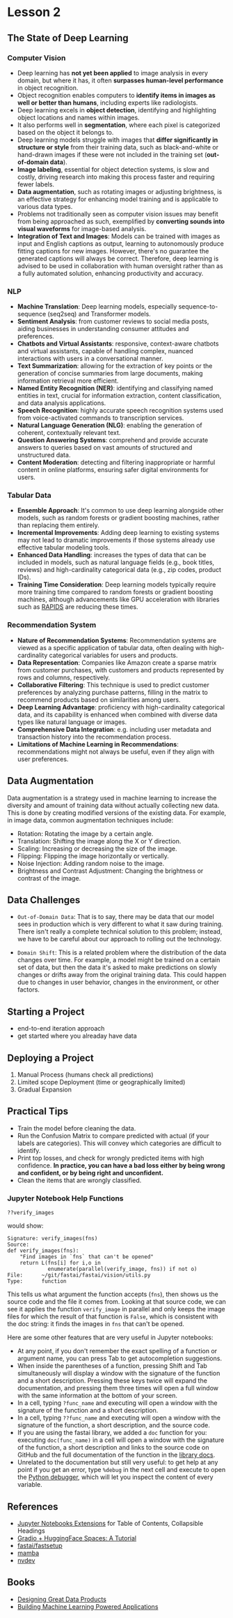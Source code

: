 # Lesson 2

## The State of Deep Learning

### Computer Vision

- Deep learning has **not yet been applied** to image analysis in every domain, but where it has, it often **surpasses human-level performance** in object recognition.
- Object recognition enables computers to **identify items in images as well or better than humans**, including experts like radiologists.
- Deep learning excels in **object detection**, identifying and highlighting object locations and names within images.
- It also performs well in **segmentation**, where each pixel is categorized based on the object it belongs to.
- Deep learning models struggle with images that **differ significantly in structure or style** from their training data, such as black-and-white or hand-drawn images if these were not included in the training set (**out-of-domain data**).
- **Image labeling**, essential for object detection systems, is slow and costly, driving research into making this process faster and requiring fewer labels.
- **Data augmentation**, such as rotating images or adjusting brightness, is an effective strategy for enhancing model training and is applicable to various data types.
- Problems not traditionally seen as computer vision issues may benefit from being approached as such, exemplified by **converting sounds into visual waveforms** for image-based analysis.
- **Integration of Text and Images**: Models can be trained with images as input and English captions as output, learning to autonomously produce fitting captions for new images. However, there's no guarantee the generated captions will always be correct. Therefore, deep learning is advised to be used in collaboration with human oversight rather than as a fully automated solution, enhancing productivity and accuracy.

### NLP

- **Machine Translation**: Deep learning models, especially sequence-to-sequence (seq2seq) and Transformer models.
- **Sentiment Analysis**: from customer reviews to social media posts, aiding businesses in understanding consumer attitudes and preferences.
- **Chatbots and Virtual Assistants**: responsive, context-aware chatbots and virtual assistants, capable of handling complex, nuanced interactions with users in a conversational manner.
- **Text Summarization**: allowing for the extraction of key points or the generation of concise summaries from large documents, making information retrieval more efficient.
- **Named Entity Recognition (NER)**: identifying and classifying named entities in text, crucial for information extraction, content classification, and data analysis applications.
- **Speech Recognition**: highly accurate speech recognition systems used from voice-activated commands to transcription services.
- **Natural Language Generation (NLG)**: enabling the generation of coherent, contextually relevant text.
- **Question Answering Systems**: comprehend and provide accurate answers to queries based on vast amounts of structured and unstructured data.
- **Content Moderation**: detecting and filtering inappropriate or harmful content in online platforms, ensuring safer digital environments for users.

### Tabular Data

- **Ensemble Approach**: It's common to use deep learning alongside other models, such as random forests or gradient boosting machines, rather than replacing them entirely.
- **Incremental Improvements**: Adding deep learning to existing systems may not lead to dramatic improvements if those systems already use effective tabular modeling tools.
- **Enhanced Data Handling**: increases the types of data that can be included in models, such as natural language fields (e.g., book titles, reviews) and high-cardinality categorical data (e.g., zip codes, product IDs).
- **Training Time Consideration**: Deep learning models typically require more training time compared to random forests or gradient boosting machines, although advancements like GPU acceleration with libraries such as [RAPIDS](https://rapids.ai/) are reducing these times.

### Recommendation System

- **Nature of Recommendation Systems**: Recommendation systems are viewed as a specific application of tabular data, often dealing with high-cardinality categorical variables for users and products.
- **Data Representation**: Companies like Amazon create a sparse matrix from customer purchases, with customers and products represented by rows and columns, respectively.
- **Collaborative Filtering**: This technique is used to predict customer preferences by analyzing purchase patterns, filling in the matrix to recommend products based on similarities among users.
- **Deep Learning Advantage**: proficiency with high-cardinality categorical data, and its capability is enhanced when combined with diverse data types like natural language or images.
- **Comprehensive Data Integration**: e.g. including user metadata and transaction history into the recommendation process.
- **Limitations of Machine Learning in Recommendations**: recommendations might not always be useful, even if they align with user preferences.

## Data Augmentation

Data augmentation is a strategy used in machine learning to increase the diversity and amount of training data without actually collecting new data. This is done by creating modified versions of the existing data. For example, in image data, common augmentation techniques include:

- Rotation: Rotating the image by a certain angle.
- Translation: Shifting the image along the X or Y direction.
- Scaling: Increasing or decreasing the size of the image.
- Flipping: Flipping the image horizontally or vertically.
- Noise Injection: Adding random noise to the image.
- Brightness and Contrast Adjustment: Changing the brightness or contrast of the image.

## Data Challenges

- `Out-of-Domain Data`: That is to say, there may be data that our model sees in production which is very different to what it saw during training. There isn't really a complete technical solution to this problem; instead, we have to be careful about our approach to rolling out the technology.

- `Domain Shift`: This is a related problem where the distribution of the data changes over time. For example, a model might be trained on a certain set of data, but then the data it's asked to make predictions on slowly changes or drifts away from the original training data. This could happen due to changes in user behavior, changes in the environment, or other factors.


## Starting a Project

- end-to-end iteration approach
- get started where you alreaday have data

## Deploying a Project

1. Manual Process (humans check all predictions)
2. Limited scope Deployment (time or geographically limited)
3. Gradual Expansion

## Practical Tips

- Train the model before cleaning the data.
- Run the Confusion Matrix to compare predicted with actual (if your labels are categories). This will convey which categories are difficult to identify.
- Print top losses, and check for wrongly predicted items with high confidence. **In practice, you can have a bad loss either by being wrong and confident, or by being right and unconfident.**
- Clean the items that are wrongly classified.

### Jupyter Notebook Help Functions

```
??verify_images
```
would show:
```
Signature: verify_images(fns)
Source:   
def verify_images(fns):
    "Find images in `fns` that can't be opened"
    return L(fns[i] for i,o in
             enumerate(parallel(verify_image, fns)) if not o)
File:      ~/git/fastai/fastai/vision/utils.py
Type:      function
```
This tells us what argument the function accepts (`fns`), then shows us the source code and the file it comes from. Looking at that source code, we can see it applies the function `verify_image` in parallel and only keeps the image files for which the result of that function is `False`, which is consistent with the doc string: it finds the images in `fns` that can't be opened.

Here are some other features that are very useful in Jupyter notebooks:

- At any point, if you don't remember the exact spelling of a function or argument name, you can press Tab to get autocompletion suggestions.
- When inside the parentheses of a function, pressing Shift and Tab simultaneously will display a window with the signature of the function and a short description. Pressing these keys twice will expand the documentation, and pressing them three times will open a full window with the same information at the bottom of your screen.
- In a cell, typing `?func_name` and executing will open a window with the signature of the function and a short description.
- In a cell, typing `??func_name` and executing will open a window with the signature of the function, a short description, and the source code.
- If you are using the fastai library, we added a `doc` function for you: executing `doc(func_name)` in a cell will open a window with the signature of the function, a short description and links to the source code on GitHub and the full documentation of the function in the [library docs](https://docs.fast.ai).
- Unrelated to the documentation but still very useful: to get help at any point if you get an error, type `%debug` in the next cell and execute to open the [Python debugger](https://docs.python.org/3/library/pdb.html), which will let you inspect the content of every variable.

## References

- [Jupyter Notebooks Extensions](https://jupyter-contrib-nbextensions.readthedocs.io/en/latest/install.html) for Table of Contents, Collapsible Headings
- [Gradio + HuggingFace Spaces: A Tutorial](https://www.tanishq.ai/blog/posts/2021-11-16-gradio-huggingface.html)
- [fastai/fastsetup](https://github.com/fastai/fastsetup)
- [mamba](https://github.com/mamba-org/mamba)
- [nvdev](https://nbdev.fast.ai/)

## Books

- [Designing Great Data Products](https://www.oreilly.com/radar/drivetrain-approach-data-products/)
- [Building Machine Learning Powered Applications](https://www.oreilly.com/library/view/building-machine-learning/9781492045106/)
